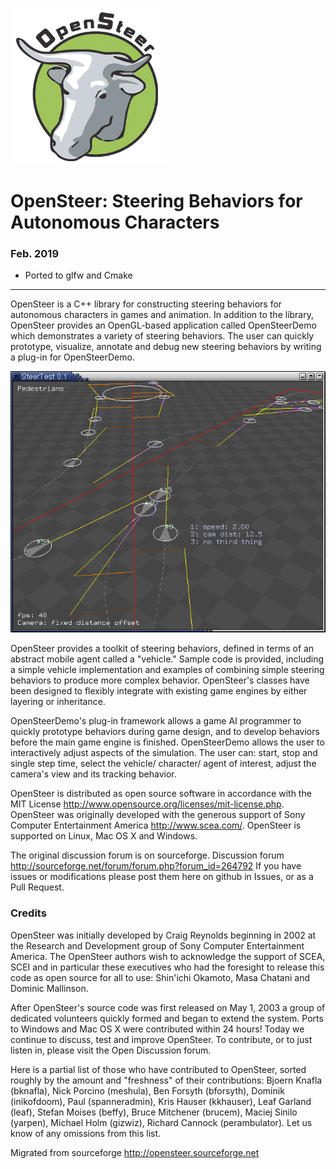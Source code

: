 ![OpenSteer](doc/images/beta_250a.gif)

# OpenSteer: Steering Behaviors for Autonomous Characters 

### Feb. 2019

- Ported to glfw and Cmake

----------------

OpenSteer is a C++ library for constructing steering behaviors for autonomous characters in games and animation. 
In addition to the library, OpenSteer provides an OpenGL-based application called OpenSteerDemo which 
demonstrates a variety of steering behaviors. The user can quickly prototype, visualize, 
annotate and debug new steering behaviors by writing a plug-in for OpenSteerDemo.

![Demo](doc/images/typical_SteerTest.png)

OpenSteer provides a toolkit of steering behaviors, defined in terms of an abstract mobile agent called 
a "vehicle." Sample code is provided, including a simple vehicle implementation and examples of combining 
simple steering behaviors to produce more complex behavior. OpenSteer's classes have been designed to flexibly 
integrate with existing game engines by either layering or inheritance. 

OpenSteerDemo's plug-in framework allows a game AI programmer to quickly prototype behaviors during game 
design, and to develop behaviors before the main game engine is finished. OpenSteerDemo allows the user 
to interactively adjust aspects of the simulation. The user can: start, stop and single step time, select 
the vehicle/ character/ agent of interest, adjust the camera's view and its tracking behavior.

OpenSteer is distributed as open source software in accordance with the MIT 
License http://www.opensource.org/licenses/mit-license.php. OpenSteer was originally developed with the
generous  support of Sony Computer Entertainment America http://www.scea.com/. OpenSteer is supported
on Linux, Mac OS X and Windows.

The original discussion forum is on sourceforge. Discussion forum http://sourceforge.net/forum/forum.php?forum_id=264792
If you have issues or modifications please post them here on github in Issues, or as a Pull Request.

### Credits

OpenSteer was initially developed by Craig Reynolds beginning in 2002 at the Research and Development 
group of Sony Computer Entertainment America. The OpenSteer authors wish to acknowledge the support 
of SCEA, SCEI and in particular these executives who had the foresight to release this code as 
open source for all to use: Shin'ichi Okamoto, Masa Chatani and Dominic Mallinson.

After OpenSteer's source code was first released on May 1, 2003 a group of dedicated volunteers 
quickly formed and began to extend the system. Ports to Windows and Mac OS X were contributed within 
24 hours! Today we continue to discuss, test and improve OpenSteer. To contribute, or to just listen in, 
please visit the Open Discussion forum.

Here is a partial list of those who have contributed to OpenSteer, sorted roughly by the amount 
and "freshness" of their contributions: Bjoern Knafla (bknafla), Nick Porcino (meshula), 
Ben Forsyth (bforsyth), Dominik (inikofdoom), Paul (spanneradmin), Kris Hauser (kkhauser), 
Leaf Garland (leaf), Stefan Moises (beffy), Bruce Mitchener (brucem), Maciej Sinilo (yarpen), 
Michael Holm (gizwiz), Richard Cannock (perambulator).  Let us know of any omissions from this list.

Migrated from sourceforge http://opensteer.sourceforge.net


